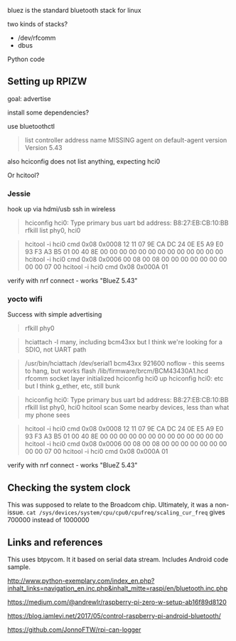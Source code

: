 bluez is the standard bluetooth stack for linux

two kinds of stacks?
- /dev/rfcomm
- dbus

Python code

## Setting up RPIZW
goal: advertise

install some dependencies?

use bluetoothctl

> list
controller address name MISSING
> agent on
> default-agent
> version
Version 5.43

also hciconfig does not list anything, expecting hci0



Or hcitool?

### Jessie
hook up via hdmi/usb
ssh in wireless

> hciconfig
hci0: Type primary bus uart
bd address: B8:27:EB:CB:10:BB
> rfkill list
phy0, hci0

> hcitool -i hci0 cmd 0x08 0x0008 12 11 07 9E CA DC 24 0E E5 A9 E0 93 F3 A3 B5 01 00 40 8E 00 00 00 00 00 00 00 00 00 00 00 00 00
> hcitool -i hci0 cmd 0x08 0x0006 00 08 00 08 00 00 00 00 00 00 00 00 00 07 00
> hcitool -i hci0 cmd 0x08 0x000A 01

verify with nrf connect - works "BlueZ 5.43"

### yocto wifi
Success with simple advertising

> rfkill
phy0

> hciattach -l
many, including bcm43xx
but I think we're looking for a SDIO, not UART path

> /usr/bin/hciattach /dev/serial1 bcm43xx 921600 noflow -
this seems to hang, but works
flash /lib/firmware/brcm/BCM43430A1.hcd
rfcomm socket layer initialized
> hciconfig hci0 up
> hciconfig
hci0: etc
but I think g_ether, etc, still bunk

> hciconfig
hci0: Type primary bus uart
bd address: B8:27:EB:CB:10:BB
> rfkill list
phy0, hci0
> hcitool scan
Some nearby devices, less than what my phone sees

> hcitool -i hci0 cmd 0x08 0x0008 12 11 07 9E CA DC 24 0E E5 A9 E0 93 F3 A3 B5 01 00 40 8E 00 00 00 00 00 00 00 00 00 00 00 00 00
> hcitool -i hci0 cmd 0x08 0x0006 00 08 00 08 00 00 00 00 00 00 00 00 00 07 00
> hcitool -i hci0 cmd 0x08 0x000A 01

verify with nrf connect - works "BlueZ 5.43"

## Checking the system clock
This was supposed to relate to the Broadcom chip. Ultimately, it was a non-issue.
``cat /sys/devices/system/cpu/cpu0/cpufreq/scaling_cur_freq`` gives 700000 instead of 1000000

## Links and references

This uses btpycom. It it based on serial data stream. Includes Android code sample.

http://www.python-exemplary.com/index_en.php?inhalt_links=navigation_en.inc.php&inhalt_mitte=raspi/en/bluetooth.inc.php

https://medium.com/@andrewlr/raspberry-pi-zero-w-setup-ab16f89d8120

https://blog.iamlevi.net/2017/05/control-raspberry-pi-android-bluetooth/

https://github.com/JonnoFTW/rpi-can-logger
